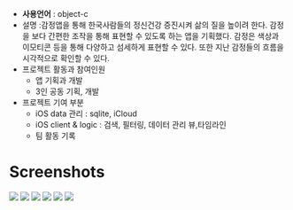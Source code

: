 * **사용언어** : object-c
* 설명 :감정앱을 통해 한국사람들의 정신건강 증진시켜 삶의 질을 높이려 한다. 감정을 보다 간편한 조작을 통해 표현할 수 있도록 하는 앱을 기획했다. 감정은 색상과 이모티콘 등을 통해 다양하고 섬세하게 표현할 수 있다. 또한 지난 감정들의 흐름을 시각적으로 확인할 수 있다.
* 프로젝트 활동과 참여인원
  - 앱 기획과 개발
  - 3인 공동 기획, 개발
* 프로젝트 기여 부분
  - iOS data 관리 : sqlite, iCloud
  - iOS client & logic : 검색, 필터링, 데이터 관리 뷰,타임라인
  - 팀 활동 기록

# Screenshots
![](https://github.com/Kyoo32/portfolio/blob/master/resource/moodmon/img/new)
![](https://github.com/Kyoo32/portfolio/blob/master/resource/moodmon/img/month)
![](https://github.com/Kyoo32/portfolio/blob/master/resource/moodmon/img/year)
![](https://github.com/Kyoo32/portfolio/blob/master/resource/moodmon/img/filter)
![](https://github.com/Kyoo32/portfolio/blob/master/resource/moodmon/img/search)
![](https://github.com/Kyoo32/portfolio/blob/master/resource/moodmon/img/saveImg)
